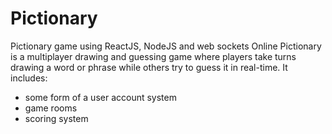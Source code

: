 # Pictionary
Pictionary game using ReactJS, NodeJS and web sockets
Online Pictionary is a multiplayer drawing and guessing game where players take turns drawing a word or phrase while others try to guess it in real-time. It includes:
- some form of a user account system
- game rooms
- scoring system
